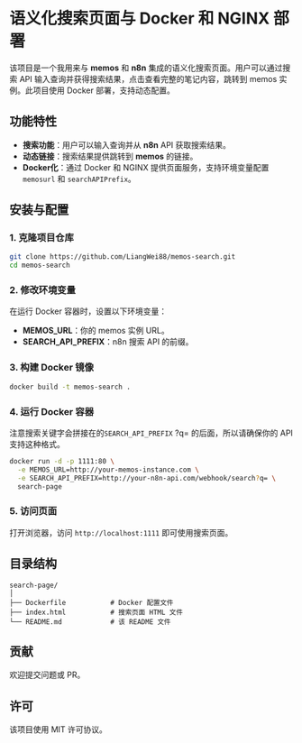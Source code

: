 # 语义化搜索页面与 Docker 和 NGINX 部署

该项目是一个我用来与 **memos** 和 **n8n** 集成的语义化搜索页面。用户可以通过搜索 API 输入查询并获得搜索结果，点击查看完整的笔记内容，跳转到 memos 实例。此项目使用 Docker 部署，支持动态配置。

## 功能特性
- **搜索功能**：用户可以输入查询并从 **n8n** API 获取搜索结果。
- **动态链接**：搜索结果提供跳转到 **memos** 的链接。
- **Docker化**：通过 Docker 和 NGINX 提供页面服务，支持环境变量配置 `memosurl` 和 `searchAPIPrefix`。

## 安装与配置

### 1. 克隆项目仓库

```bash
git clone https://github.com/LiangWei88/memos-search.git
cd memos-search
```

### 2. 修改环境变量

在运行 Docker 容器时，设置以下环境变量：

- **MEMOS_URL**：你的 memos 实例 URL。
- **SEARCH_API_PREFIX**：n8n 搜索 API 的前缀。

### 3. 构建 Docker 镜像

```bash
docker build -t memos-search .
```

### 4. 运行 Docker 容器
注意搜索关键字会拼接在的`SEARCH_API_PREFIX` ?q= 的后面，所以请确保你的 API 支持这种格式。

```bash
docker run -d -p 1111:80 \
  -e MEMOS_URL=http://your-memos-instance.com \
  -e SEARCH_API_PREFIX=http://your-n8n-api.com/webhook/search?q= \
  search-page
```

### 5. 访问页面

打开浏览器，访问 `http://localhost:1111` 即可使用搜索页面。

## 目录结构

```
search-page/
│
├── Dockerfile           # Docker 配置文件
├── index.html           # 搜索页面 HTML 文件
└── README.md            # 该 README 文件
```

## 贡献

欢迎提交问题或 PR。

## 许可

该项目使用 MIT 许可协议。
